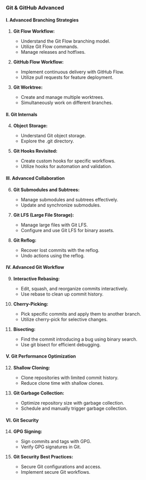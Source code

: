 ### Git & GitHub Advanced

#### I. Advanced Branching Strategies

1. **Git Flow Workflow:**
   - Understand the Git Flow branching model.
   - Utilize Git Flow commands.
   - Manage releases and hotfixes.

2. **GitHub Flow Workflow:**
   - Implement continuous delivery with GitHub Flow.
   - Utilize pull requests for feature deployment.

3. **Git Worktree:**
   - Create and manage multiple worktrees.
   - Simultaneously work on different branches.

#### II. Git Internals

4. **Object Storage:**
   - Understand Git object storage.
   - Explore the .git directory.

5. **Git Hooks Revisited:**
   - Create custom hooks for specific workflows.
   - Utilize hooks for automation and validation.

#### III. Advanced Collaboration

6. **Git Submodules and Subtrees:**
   - Manage submodules and subtrees effectively.
   - Update and synchronize submodules.

7. **Git LFS (Large File Storage):**
   - Manage large files with Git LFS.
   - Configure and use Git LFS for binary assets.

8. **Git Reflog:**
   - Recover lost commits with the reflog.
   - Undo actions using the reflog.

#### IV. Advanced Git Workflow

9. **Interactive Rebasing:**
    - Edit, squash, and reorganize commits interactively.
    - Use rebase to clean up commit history.

10. **Cherry-Picking:**
    - Pick specific commits and apply them to another branch.
    - Utilize cherry-pick for selective changes.

11. **Bisecting:**
    - Find the commit introducing a bug using binary search.
    - Use git bisect for efficient debugging.

#### V. Git Performance Optimization

12. **Shallow Cloning:**
    - Clone repositories with limited commit history.
    - Reduce clone time with shallow clones.

13. **Git Garbage Collection:**
    - Optimize repository size with garbage collection.
    - Schedule and manually trigger garbage collection.

#### VI. Git Security

14. **GPG Signing:**
    - Sign commits and tags with GPG.
    - Verify GPG signatures in Git.

15. **Git Security Best Practices:**
    - Secure Git configurations and access.
    - Implement secure Git workflows.

